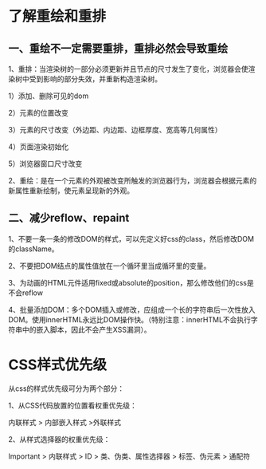 # 了解重绘和重排 
## 一、重绘不一定需要重排，重排必然会导致重绘

1、重排：当渲染树的一部分必须更新并且节点的尺寸发生了变化，浏览器会使渲染树中受到影响的部分失效，并重新构造渲染树。

1）添加、删除可见的dom

2）元素的位置改变

3）元素的尺寸改变（外边距、内边距、边框厚度、宽高等几何属性）

4）页面渲染初始化

5）浏览器窗口尺寸改变

2、重绘：是在一个元素的外观被改变所触发的浏览器行为，浏览器会根据元素的新属性重新绘制，使元素呈现新的外观。

## 二、减少reflow、repaint
1、不要一条一条的修改DOM的样式，可以先定义好css的class，然后修改DOM的className。

2、不要把DOM结点的属性值放在一个循环里当成循环里的变量。

3、为动画的HTML元件适用fixed或absolute的position，那么修改他们的css是不会reflow

4、批量添加DOM：多个DOM插入或修改，应组成一个长的字符串后一次性放入DOM。使用innerHTML永远比DOM操作快。（特别注意：innerHTML不会执行字符串中的嵌入脚本，因此不会产生XSS漏洞）。
 

# CSS样式优先级
从css的样式优先级可分为两个部分：

1、从CSS代码放置的位置看权重优先级：

内联样式 > 内部嵌入样式 >外联样式

2、从样式选择器的权重优先级：

Important > 内联样式 > ID > 类、伪类、属性选择器 > 标签、伪元素 > 通配符